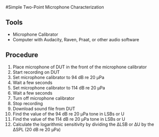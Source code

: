 #Simple Two-Point Microphone Characterization

## Tools
- Microphone Calibrator
- Computer with Audacity, Raven, Praat, or other audio software

## Procedure
1. Place microphone of DUT in the front of the microphone calibrator
2. Start recording on DUT
3. Set microphone calibrator to 94 dB re 20 µPa
4. Wait a few seconds
5. Set microphone calibrator to 114 dB re 20 µPa
6. Wait a few seconds
7. Turn off microphone calibrator
8. Stop recording
9. Download sound file from DUT
10. Find the value of the 94 dB re 20 µPa tone in LSBs or U
11. Find the value of the 114 dB re 20 µPa tone in LSBs or U
12. Calculate the logarithmic sensitivity by dividing the ∆LSB or ∆U by the ∆SPL (20 dB re 20 µPa)
